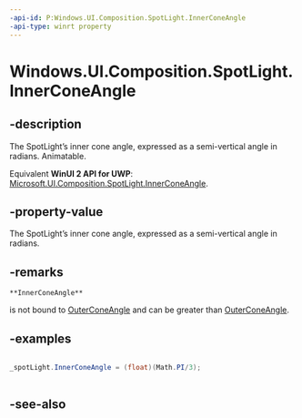 ```yaml
---
-api-id: P:Windows.UI.Composition.SpotLight.InnerConeAngle
-api-type: winrt property
---
```


<!-- Property syntax
public float InnerConeAngle { get;  set; }
-->

# Windows.UI.Composition.SpotLight.InnerConeAngle

## -description
The SpotLight’s inner cone angle, expressed as a semi-vertical angle in radians. Animatable.

Equivalent **WinUI 2 API for UWP**: [Microsoft.UI.Composition.SpotLight.InnerConeAngle](/windows/winui/api/microsoft.ui.composition.spotlight.innerconeangle).

## -property-value
The SpotLight’s inner cone angle, expressed as a semi-vertical angle in radians.

## -remarks

    **InnerConeAngle**
   is not bound to [OuterConeAngle](spotlight_outerconeangle.md) and can be greater than [OuterConeAngle](spotlight_outerconeangle.md).

## -examples
```csharp

_spotLight.InnerConeAngle = (float)(Math.PI/3); 
         
```



## -see-also
